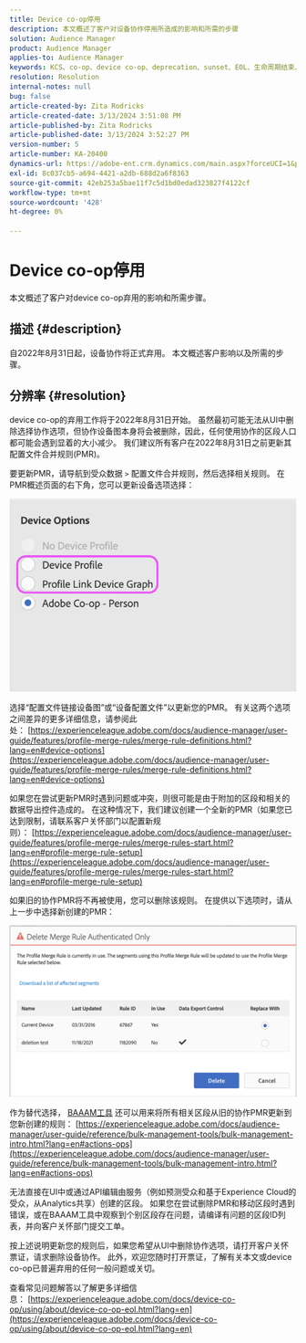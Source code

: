 ```yaml
---
title: Device co-op停用
description: 本文概述了客户对设备协作停用所造成的影响和所需的步骤
solution: Audience Manager
product: Audience Manager
applies-to: Audience Manager
keywords: KCS、co-op、device co-op、deprecation、sunset、EOL、生命周期结束、PMR、配置文件合并规则、设备拼接、设备配置文件
resolution: Resolution
internal-notes: null
bug: false
article-created-by: Zita Rodricks
article-created-date: 3/13/2024 3:51:08 PM
article-published-by: Zita Rodricks
article-published-date: 3/13/2024 3:52:27 PM
version-number: 5
article-number: KA-20400
dynamics-url: https://adobe-ent.crm.dynamics.com/main.aspx?forceUCI=1&pagetype=entityrecord&etn=knowledgearticle&id=2cecc87b-51e1-ee11-904d-6045bd0065b6
exl-id: 8c037cb5-a694-4421-a2db-688d2a6f8363
source-git-commit: 42eb253a5bae11f7c5d1bd0edad323827f4122cf
workflow-type: tm+mt
source-wordcount: '428'
ht-degree: 0%

---
```


# Device co-op停用


本文概述了客户对device co-op弃用的影响和所需步骤。

## 描述 {#description}

自2022年8月31日起，设备协作将正式弃用。 本文概述客户影响以及所需的步骤。 

## 分辨率 {#resolution}


device co-op的弃用工作将于2022年8月31日开始。 虽然最初可能无法从UI中删除选择协作选项，但协作设备图本身将会被删除，因此，任何使用协作的区段人口都可能会遇到显着的大小减少。 我们建议所有客户在2022年8月31日之前更新其配置文件合并规则(PMR)。

要更新PMR，请导航到受众数据 `>`  配置文件合并规则，然后选择相关规则。 在PMR概述页面的右下角，您可以更新设备选项选择：

![](assets/29cf3d52-d61f-ed11-b83e-0022480868ff.png)

选择“配置文件链接设备图”或“设备配置文件”以更新您的PMR。 有关这两个选项之间差异的更多详细信息，请参阅此处： [https://experienceleague.adobe.com/docs/audience-manager/user-guide/features/profile-merge-rules/merge-rule-definitions.html?lang=en#device-options](https://experienceleague.adobe.com/docs/audience-manager/user-guide/features/profile-merge-rules/merge-rule-definitions.html?lang=en#device-options)

如果您在尝试更新PMR时遇到问题或冲突，则很可能是由于附加的区段和相关的数据导出控件造成的。 在这种情况下，我们建议创建一个全新的PMR（如果您已达到限制，请联系客户关怀部门以配置新规则）： [https://experienceleague.adobe.com/docs/audience-manager/user-guide/features/profile-merge-rules/merge-rules-start.html?lang=en#profile-merge-rule-setup](https://experienceleague.adobe.com/docs/audience-manager/user-guide/features/profile-merge-rules/merge-rules-start.html?lang=en#profile-merge-rule-setup)

如果旧的协作PMR将不再被使用，您可以删除该规则。 在提供以下选项时，请从上一步中选择新创建的PMR：

![](assets/82d7968f-9950-ed11-bba2-0022480868ff.png)

作为替代选择， [BAAAM工具](https://experienceleague.adobe.com/docs/audience-manager/user-guide/reference/bulk-management-tools/bulk-management-intro.html?lang=en) 还可以用来将所有相关区段从旧的协作PMR更新到您新创建的规则： [https://experienceleague.adobe.com/docs/audience-manager/user-guide/reference/bulk-management-tools/bulk-management-intro.html?lang=en#actions-ops](https://experienceleague.adobe.com/docs/audience-manager/user-guide/reference/bulk-management-tools/bulk-management-intro.html?lang=en#actions-ops)

无法直接在UI中或通过API编辑由服务（例如预测受众和基于Experience Cloud的受众，从Analytics共享）创建的区段。 如果您在尝试删除PMR和移动区段时遇到错误，或在BAAAM工具中观察到个别区段存在问题，请编译有问题的区段ID列表，并向客户关怀部门提交工单。 

按上述说明更新您的规则后，如果您希望从UI中删除协作选项，请打开客户关怀票证，请求删除设备协作。 此外，欢迎您随时打开票证，了解有关本文或device co-op已普遍弃用的任何一般问题或关切。

查看常见问题解答以了解更多详细信息： [https://experienceleague.adobe.com/docs/device-co-op/using/about/device-co-op-eol.html?lang=en](https://experienceleague.adobe.com/docs/device-co-op/using/about/device-co-op-eol.html?lang=en)
